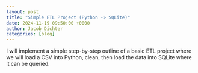 ```yaml
---
layout: post
title: "Simple ETL Project (Python -> SQLite)"
date: 2024-11-19 09:50:00 +0000
author: Jacob Dichter
categories: [blog]
---
```


I will implement a simple step-by-step outline of a basic ETL project where we will load a CSV into Python, clean, then load the data into SQLite where it can be queried.
